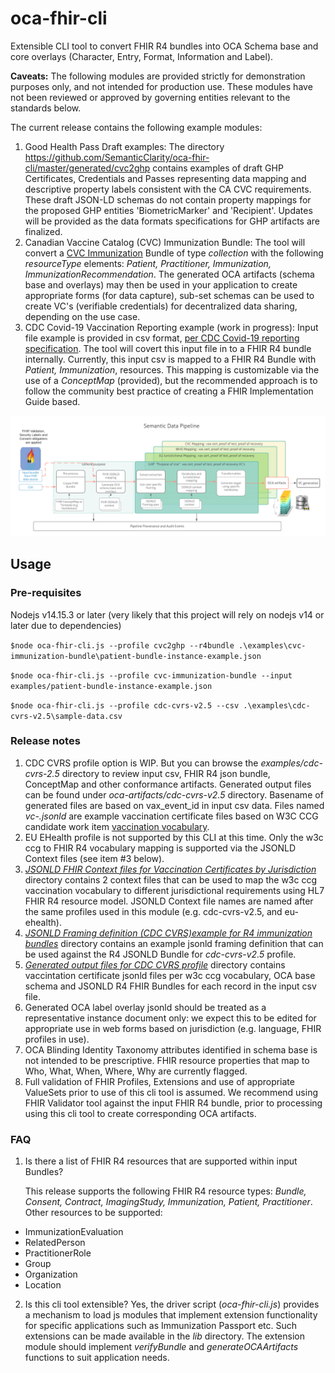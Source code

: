 # oca-fhir-cli
Extensible CLI tool to convert FHIR R4 bundles into OCA Schema base and core overlays (Character, Entry, Format, Information and Label). 

**Caveats:** The following modules are provided strictly for demonstration purposes only, and not intended for production use. These modules have not been reviewed or approved by governing entities relevant to the standards below.

The current release contains the following example modules:
1. Good Health Pass Draft examples: The directory https://github.com/SemanticClarity/oca-fhir-cli/master/generated/cvc2ghp contains examples of draft GHP Certificates, Credentials and Passes representing data mapping and descriptive property labels consistent with the CA CVC requirements. These draft JSON-LD schemas do not contain property mappings for the proposed GHP entities 'BiometricMarker' and 'Recipient'. Updates will be provided as the data formats specifications for GHP artifacts are finalized.
2. Canadian Vaccine Catalog (CVC) Immunization Bundle: The tool will convert a [CVC Immunization](https://cvc.canimmunize.ca/en/home) Bundle of type *collection* with the following *resourceType* elements: *Patient, Practitioner, Immunization, ImmunizationRecommendation*. The generated OCA artifacts (schema base and overlays) may then be used in your application to create appropriate forms (for data capture), sub-set schemas can be used to create VC's (verifiable credentials) for decentralized data sharing, depending on the use case.
3. CDC Covid-19 Vaccination Reporting example (work in progress): Input file example is provided in csv format, [per CDC Covid-19 reporting specification](https://www.cdc.gov/vaccines/covid-19/reporting/requirements/index.html). The tool will covert this input file in to a FHIR R4 bundle internally. Currently, this input csv is mapped to a FHIR R4 Bundle with *Patient, Immunization*, resources. This mapping is customizable via the use of a *ConceptMap* (provided), but the recommended approach is to follow the community best practice of creating a FHIR Implementation Guide based.


![oca-fhir-cli usage scenario](doc/images/SemanticDataPipeline-FHIR.png)

## Usage

### Pre-requisites
Nodejs v14.15.3 or later (very likely that this project will rely on nodejs v14 or later due to dependencies)

`$node oca-fhir-cli.js --profile cvc2ghp --r4bundle .\examples\cvc-immunization-bundle\patient-bundle-instance-example.json`

`$node oca-fhir-cli.js --profile cvc-immunization-bundle --input examples/patient-bundle-instance-example.json`

`$node oca-fhir-cli.js --profile cdc-cvrs-v2.5 --csv .\examples\cdc-cvrs-v2.5\sample-data.csv`



### Release notes
1. CDC CVRS profile option is WIP. But you can browse the *examples/cdc-cvrs-2.5* directory to review input csv, FHIR R4 json bundle, ConceptMap and other conformance artifacts. Generated output files can be found under *oca-artifacts/cdc-cvrs-v2.5* directory. Basename of generated files are based on vax_event_id in input csv data. Files named *vc-.jsonld* are example vaccination certificate files based on W3C CCG candidate work item [vaccination vocabulary](https://w3c-ccg.github.io/vaccination-vocab/).
2. EU EHealth profile is not supported by this CLI at this time. Only the w3c ccg to FHIR R4 vocabulary mapping is supported via the JSONLD Context files (see item #3 below).
3. *[JSONLD FHIR Context files for Vaccination Certificates by Jurisdiction](data/r4/jsonld-context-files)* directory contains 2 context files that can be used to map the w3c ccg vaccination vocabulary to different jurisdictional requirements using HL7 FHIR R4 resource model. JSONLD Context file names are named after the same profiles used in this module (e.g. cdc-cvrs-v2.5, and eu-ehealth).
4. *[JSONLD Framing definition (CDC CVRS)example for R4 immunization bundles](data/jsonld-frames)* directory contains an example jsonld framing definition that can be used against the R4 JSONLD Bundle for *cdc-cvrs-v2.5* profile.
5. *[Generated output files for CDC CVRS profile](generated/cdc-cvrs-v2.5)* directory contains vaccintation certificate jsonld files per w3c ccg vocabulary, OCA base schema and JSONLD R4 FHIR Bundles for each record in the input csv file.
6. Generated OCA label overlay jsonld should be treated as a representative instance document only: we expect this to be edited for appropriate use in web forms based on jurisdiction (e.g. language, FHIR profiles in use).
7. OCA Blinding Identity Taxonomy attributes identified in schema base is not intended to be prescriptive. FHIR resource properties that map to Who, What, When, Where, Why are currently flagged.
8. Full validation of FHIR Profiles, Extensions and use of appropriate ValueSets prior to use of this cli tool is assumed. We recommend using FHIR Validator tool against the input FHIR R4 bundle, prior to processing using this cli tool to create corresponding OCA artifacts.


### FAQ
1. Is there a list of FHIR R4 resources that are supported within input Bundles?

   This release supports the following FHIR R4 resource types: *Bundle, Consent, Contract, ImagingStudy, Immunization, Patient, Practitioner*.
   Other resources to be supported: 
- ImmunizationEvaluation
- RelatedPerson
- PractitionerRole
- Group
- Organization
- Location

2. Is this cli tool extensible?
 Yes, the driver script (*oca-fhir-cli.js*) provides a mechanism to load js modules that implement extension functionality for specific applications such as Immunization Passport etc. Such extensions can be made available in the *lib* directory. The extension module should implement *verifyBundle* and *generateOCAArtifacts* functions to suit application needs.
